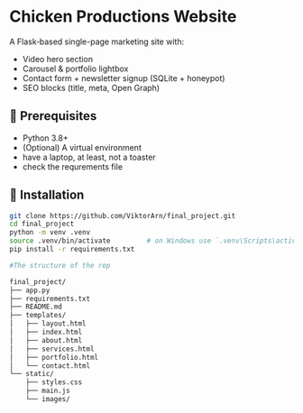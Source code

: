 # Chicken Productions Website

A Flask‐based single-page marketing site with:
- Video hero section
- Carousel & portfolio lightbox
- Contact form + newsletter signup (SQLite + honeypot)
- SEO blocks (title, meta, Open Graph)

## 🔧 Prerequisites

- Python 3.8+  
- (Optional) A virtual environment
- have a laptop, at least, not a toaster
- check the requrements file

## 🚀 Installation

```bash
git clone https://github.com/ViktorArn/final_project.git
cd final_project
python -m venv .venv
source .venv/bin/activate         # on Windows use `.venv\Scripts\activate`
pip install -r requirements.txt

#The structure of the rep

final_project/
├── app.py
├── requirements.txt
├── README.md
├── templates/
│   ├── layout.html
│   ├── index.html
│   ├── about.html
│   ├── services.html
│   ├── portfolio.html
│   └── contact.html
└── static/
    ├── styles.css
    ├── main.js
    └── images/

